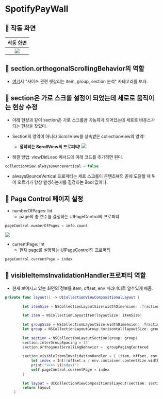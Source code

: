# SpotifyPayWall

## 🍎 작동 화면

| 작동 화면 |
|:-:|
| ![](https://i.imgur.com/T2RVprv.gif) |

## 🍎 section.orthogonalScrollingBehavior의 역할
- [여기](https://github.com/KayAhn0126/AppPractice/tree/main/ModernCollectionView)서 "사이즈 관련 헷갈리는 item, group, section 분석" 카테고리를 보자.


## 🍎 section은 가로 스크롤 설정이 되었는데 세로로 움직이는 현상 수정 
- 아래 현상과 같이 section은 가로 스크롤만 가능하게 되어있는데 세로로 바운스가 되는 현상을 찾았다.
- Section의 영역이 아니라 ScrollView를 상속받은 collectionView의 영역!
    - **정확히는 ScrollView의 프로퍼티!**
![](https://i.imgur.com/zCFBbTX.gif)

- 해결 방법: viewDidLoad 메서드에 아래 코드를 추가하면 된다.
```swift
collectionView.alwaysBounceVertical = false
```
- alwaysBounceVertical 프로퍼티는 세로 스크롤이 콘텐츠뷰의 끝에 도달할 때 튀어 오르기가 항상 발생하는지를 결정하는 Bool 값이다.

## 🍎 Page Control 페이지 설정
- numberOfPages: Int
    - page의 총 갯수를 결정하는 UIPageControl의 프로퍼티

```swift
pageControl.numberOfPages = info.count
```
![](https://i.imgur.com/JIWzxmP.png)

- currentPage: Int
    - 현재 page를 설정하는 UIPageControl의 프로퍼티
```swift
pageControl.currentPage = index
```


## 🍎 visibleItemsInvalidationHandler프로퍼티 역할

- 현재 보여지고 있는 화면의 정보를 item, offset, env 파라미터로 알수있게 해줌.
```swift
private func layout() -> UICollectionViewCompositionalLayout {
        
        let itemSize = NSCollectionLayoutSize(widthDimension: .fractionalWidth(1), heightDimension: .fractionalHeight(1))
        
        let item = NSCollectionLayoutItem(layoutSize: itemSize)
        
        let groupSize = NSCollectionLayoutSize(widthDimension: .fractionalWidth(0.8), heightDimension: .absolute(200))
        let group = NSCollectionLayoutGroup.horizontal(layoutSize: groupSize, subitems: [item])
        
        let section = NSCollectionLayoutSection(group: group)
        section.interGroupSpacing = 15
        section.orthogonalScrollingBehavior = .groupPagingCentered
        
        section.visibleItemsInvalidationHandler = { (item, offset, env) in
            let index = Int((offset.x / env.container.contentSize.width).rounded(.up))
            print(">>>> \(index)")
            self.pageControl.currentPage = index
        }
        
        let layout = UICollectionViewCompositionalLayout(section: section)
        return layout
    }
```
